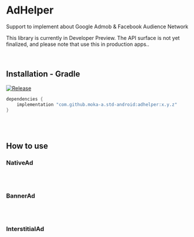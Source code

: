 # AdHelper

Support to implement about Google Admob & Facebook Audience Network

This library is currently in Developer Preview. The API surface is not yet finalized, and please note that use this in production apps..

<br>

## Installation - Gradle
[![Release](https://jitpack.io/v/moka-a/mokaroid.svg)](https://jitpack.io/#moka-a/mokaroid)

```gradle
dependencies {
    implementation "com.github.moka-a.std-android:adhelper:x.y.z"
}

```
<br>
<br>

## How to use

### NativeAd

```kotlin
```

<br>

### BannerAd

```kotlin
```

<br>

### InterstitialAd

```kotlin
```
